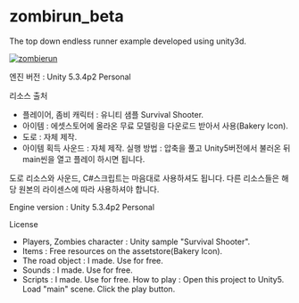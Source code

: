 # zombirun_beta
The top down endless runner example developed using unity3d.

[![zombierun](https://img.youtube.com/vi/qZ4YS4RERjw/0.jpg)](https://www.youtube.com/watch?v=qZ4YS4RERjw)

엔진 버전 : Unity 5.3.4p2 Personal

리소스 출처

- 플레이어, 좀비 캐릭터 : 유니티 샘플 Survival Shooter.
- 아이템 : 에셋스토어에 올라온 무료 모델링을 다운로드 받아서 사용(Bakery Icon).
- 도로 : 자체 제작.
- 아이템 획득 사운드 : 자체 제작.
실행 방법 : 압축을 풀고 Unity5버전에서 불러온 뒤 main씬을 열고 플레이 하시면 됩니다.

도로 리소스와 사운드, C#스크립트는 마음대로 사용하셔도 됩니다.
다른 리소스들은 해당 원본의 라이센스에 따라 사용하셔야 합니다.


Engine version : Unity 5.3.4p2 Personal

License

- Players, Zombies character : Unity sample "Survival Shooter".
- Items : Free resources on the assetstore(Bakery Icon).
- The road object : I made. Use for free.
- Sounds : I made. Use for free.
- Scripts : I made. Use for free.
How to play : Open this project to Unity5. Load "main" scene. Click the play button.

